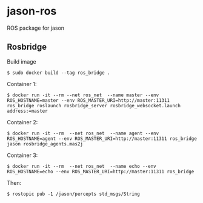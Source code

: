 # jason-ros
ROS package for jason

## Rosbridge

Build image
```
$ sudo docker build --tag ros_bridge .
```

Container 1:

```
$ docker run -it --rm --net ros_net  --name master --env ROS_HOSTNAME=master --env ROS_MASTER_URI=http://master:11311 ros_bridge roslaunch rosbridge_server rosbridge_websocket.launch address:=master
```

Container 2:
```
$ docker run -it --rm  --net ros_net  --name agent --env ROS_HOSTNAME=agent --env ROS_MASTER_URI=http://master:11311 ros_bridge jason rosbridge_agents.mas2j   
```

Container 3:
```
$ docker run -it --rm  --net ros_net  --name echo --env ROS_HOSTNAME=echo --env ROS_MASTER_URI=http://master:11311 ros_bridge
```
Then:
```
$ rostopic pub -1 /jason/percepts std_msgs/String
```

